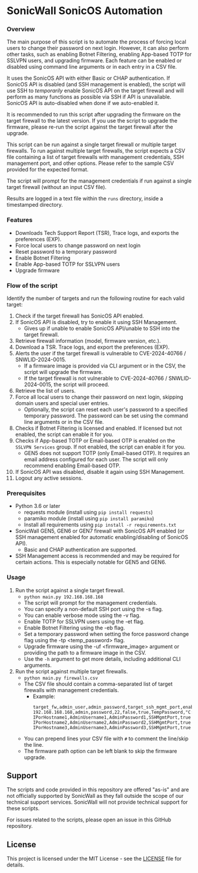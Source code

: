 # SonicWall SonicOS Automation


### Overview

The main purpose of this script is to automate the process of forcing local users to change their password on next login.
However, it can also perform other tasks, such as enabling Botnet Filtering, enabling App-based TOTP for SSLVPN users, and upgrading firmware.
Each feature can be enabled or disabled using command line arguments or in each entry in a CSV file.

It uses the SonicOS API with either Basic or CHAP authentication.
If SonicOS API is disabled (and SSH management is enabled), the script will use SSH to *temporarily* enable SonicOS API 
on the target firewall and will perform as many functions as possible via SSH if API is unavailable.
SonicOS API is auto-disabled when done if we auto-enabled it.

It is recommended to run this script after upgrading the firmware on the target firewall to the latest version.
If you use the script to upgrade the firmware, please re-run the script against the target firewall after the upgrade.

This script can be run against a single target firewall or multiple target firewalls.
To run against multiple target firewalls, the script expects a CSV file containing a list of target firewalls with
management credentials, SSH management port, and other options. Please refer to the sample CSV provided for the expected format.

The script will prompt for the management credentials if run against a single target firewall (without an input CSV file).

Results are logged in a text file within the `runs` directory, inside a timestamped directory.

### Features
- Downloads Tech Support Report (TSR), Trace logs, and exports the preferences (EXP).
- Force local users to change password on next login
- Reset password to a temporary password
- Enable Botnet Filtering
- Enable App-based TOTP for SSLVPN users
- Upgrade firmware


### Flow of the script
Identify the number of targets and run the following routine for each valid target:
   1. Check if the target firewall has SonicOS API enabled.
   2. If SonicOS API is disabled, try to enable it using SSH Management.
      - Gives up if unable to enable SonicOS API/unable to SSH into the target firewall.
   3. Retrieve firewall information (model, firmware version, etc.).
   4. Download a TSR. Trace logs, and export the preferences (EXP).
   5. Alerts the user if the target firewall is vulnerable to CVE-2024-40766 / SNWLID-2024-0015.
         - If a firmware image is provided via CLI argument or in the CSV, the script will upgrade the firmware.
         - If the target firewall is not vulnerable to CVE-2024-40766 / SNWLID-2024-0015, the script will proceed.
   6. Retrieve the list of users.
   7. Force all local users to change their password on next login, skipping domain users and special user entries.
      - Optionally, the script can reset each user's password to a specified temporary password. The password can be set using the command line arguments or in the CSV file.
   8. Checks if Botnet Filtering is licensed and enabled. If licensed but not enabled, the script can enable it for you.
   9. Checks if App-based TOTP or Email-based OTP is enabled on the `SSLVPN Services` group. If not enabled, the script can enable it for you.
      - GEN5 does not support TOTP (only Email-based OTP). It requires an email address configured for each user. The script will only recommend enabling Email-based OTP.
   10. If SonicOS API was disabled, disable it again using SSH Management.
   11. Logout any active sessions.


### Prerequisites
- Python 3.6 or later
  - requests module (install using `pip install requests`)
  - paramiko module (install using `pip install paramiko`)
  - Install all requirements using `pip install -r requirements.txt`
- SonicWall GEN5, GEN6 or GEN7 firewall with SonicOS API enabled (or SSH management enabled for automatic enabling/disabling of SonicOS API).
  - Basic and CHAP authentication are supported.
- SSH Management access is recommended and may be required for certain actions. This is especially notable for GEN5 and GEN6.


### Usage
1. Run the script against a single target firewall.
   - `python main.py 192.168.168.168`
   - The script will prompt for the management credentials.
   - You can specify a non-default SSH port using the -s <port> flag.
   - You can enable verbose mode using the -v flag.
   - Enable TOTP for SSLVPN users using the -et flag.
   - Enable Botnet Filtering using the -eb flag.
   - Set a temporary password when setting the force password change flag using the -tp <temp_password> flag.
   - Upgrade firmware using the -uf <firmware_image> argument or providing the path to a firmware image in the CSV.
   - Use the `-h` argument to get more details, including additional CLI arguments.
2. Run the script against multiple target firewalls.
   - `python main.py firewalls.csv`
   - The CSV file should contain a comma-separated list of target firewalls with management credentials.
     - Example:
       ```
       target_fw,admin_user,admin_password,target_ssh_mgmt_port,enable_totp,enable_botnet_filtering,temporary_password,upgrade_to_firmware_image
       192.168.168.168,admin,password,22,false,true,TempPassword,"C:\Users\jdoe\Downloads\firmware_image.sig"
       IPorHostname1,AdminUsername1,AdminPassword1,SSHMgmtPort,true|false,true|false,TemporaryPassword,
       IPorHostname2,AdminUsername2,AdminPassword2,SSHMgmtPort,true|false,true|false,TemporaryPassword,
       IPorHostname3,AdminUsername3,AdminPassword3,SSHMgmtPort,true|false,true|false,TemporaryPassword,"PathToFirmwareImage"
       ```
   - You can prepend lines your CSV file with `#` to comment the line/skip the line.
   - The firmware path option can be left blank to skip the firmware upgrade.


## Support
The scripts and code provided in this repository are offered "as-is" and are not officially supported by SonicWall 
as they fall outside the scope of our technical support services. SonicWall will not provide technical support for these scripts.

For issues related to the scripts, please open an issue in this GitHub repository.


## License
This project is licensed under the MIT License - see the [LICENSE](LICENSE) file for details.

